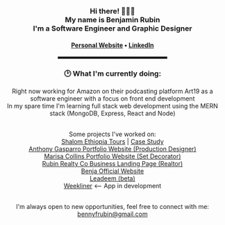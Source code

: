   <!-- Hi there! Feel free to make this your own but don't use my data -->
<div align="center">  
<h3>Hi there! 👨🏻‍💻<br>My name is Benjamin Rubin<br>I'm a Software Engineer and Graphic Designer

<h4> <a href="https://www.benjaminrubin.me">Personal Website</a> • <a href="https://www.linkedin.com/in/benjaminfloydrubin">LinkedIn</a> </h4>

<!-- <a href="https://stephenajulu.com"><img src="images/rsz 300w asset_1.png" width="100"></a> -->

<hr width="50%" style="height:5px;">

<h3>🕑 What I'm currently doing:</h3>

<p>
  Right now working for Amazon on their podcasting platform Art19 as a software engineer with a focus on front end development<br/>
  In my spare time I'm learning full stack web development using the MERN stack (MongoDB, Express, React and Node)<br/>
  
  <br/>
  
  Some projects I've worked on: <br/>
  <a href="https://www.shalomethiopia.com">Shalom Ethiopia Tours</a> | <a href="https://benjaminrubin.me/portfolio/shalom-ethiopia-case-study">Case Study</a> <br/>
  <a href="https://www.anthonygasparro.com">Anthony Gasparro Portfolio Website (Production Designer)</a> <br/>
  <a href="https://www.marisacollins.com">Marisa Collins Portfolio Website (Set Decorator)</a> <br/>
  <a href="https://www.rubinrealtyco.com">Rubin Realty Co Business Landing Page (Realtor)</a> <br/>
  <a href="https://www.benjaofficial.com">Benja Official Website</a> <br/>
  <a href="https://dev.leadeem.com">Leadeem (beta)</a> <br/>
  <a href="https://www.weekliner.com">Weekliner</a> <-- App in development <br/>
  <!--     <a href="https://benjaminrubin.me/portfolio/branja-case-study">Branja (Event Platform)</a> <br/> -->

  
  
  <br/>
I'm always open to new opportunities, feel free to connect with me:<br/>
  <a href="mailto:bennyfrubin@gmail.com">bennyfrubin@gmail.com</>
</p>

  
  </div>
